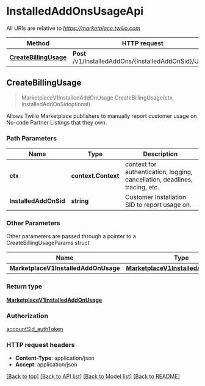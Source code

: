 # InstalledAddOnsUsageApi

All URIs are relative to *https://marketplace.twilio.com*

Method | HTTP request | Description
------------- | ------------- | -------------
[**CreateBillingUsage**](InstalledAddOnsUsageApi.md#CreateBillingUsage) | **Post** /v1/InstalledAddOns/{InstalledAddOnSid}/Usage | 



## CreateBillingUsage

> MarketplaceV1InstalledAddOnUsage CreateBillingUsage(ctx, InstalledAddOnSidoptional)



Allows Twilio Marketplace publishers to manually report customer usage on No-code Partner Listings that they own.

### Path Parameters


Name | Type | Description
------------- | ------------- | -------------
**ctx** | **context.Context** | context for authentication, logging, cancellation, deadlines, tracing, etc.
**InstalledAddOnSid** | **string** | Customer Installation SID to report usage on.

### Other Parameters

Other parameters are passed through a pointer to a CreateBillingUsageParams struct


Name | Type | Description
------------- | ------------- | -------------
**MarketplaceV1InstalledAddOnUsage** | [**MarketplaceV1InstalledAddOnUsage**](MarketplaceV1InstalledAddOnUsage.md) | 

### Return type

[**MarketplaceV1InstalledAddOnUsage**](MarketplaceV1InstalledAddOnUsage.md)

### Authorization

[accountSid_authToken](../README.md#accountSid_authToken)

### HTTP request headers

- **Content-Type**: application/json
- **Accept**: application/json

[[Back to top]](#) [[Back to API list]](../README.md#documentation-for-api-endpoints)
[[Back to Model list]](../README.md#documentation-for-models)
[[Back to README]](../README.md)

